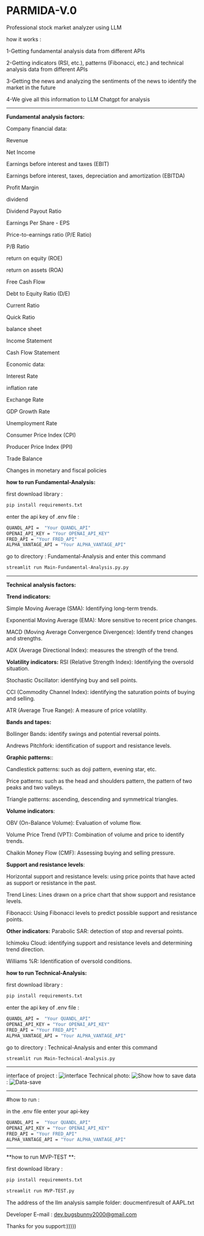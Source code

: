 # PARMIDA-V.0
Professional stock market analyzer using LLM

how it works :

1-Getting fundamental analysis data from different APIs

2-Getting indicators (RSI, etc.), patterns (Fibonacci, etc.) and technical analysis data from different APIs

3-Getting the news and analyzing the sentiments of the news to identify the market in the future

4-We give all this information to LLM Chatgpt for analysis

-----------
**Fundamental analysis factors:**

Company financial data:

Revenue

Net Income

Earnings before interest and taxes (EBIT)

Earnings before interest, taxes, depreciation and amortization (EBITDA)

Profit Margin

dividend

Dividend Payout Ratio

Earnings Per Share - EPS

Price-to-earnings ratio (P/E Ratio)

P/B Ratio

return on equity (ROE)

return on assets (ROA)

Free Cash Flow

Debt to Equity Ratio (D/E)

Current Ratio

Quick Ratio

balance sheet

Income Statement

Cash Flow Statement

Economic data:

Interest Rate

inflation rate

Exchange Rate

GDP Growth Rate

Unemployment Rate

Consumer Price Index (CPI)

Producer Price Index (PPI)

Trade Balance

Changes in monetary and fiscal policies

**how to run Fundamental-Analysis:**

first download library :

```bash
pip install requirements.txt
```

enter the api key of .env file :

```bash
QUANDL_API =  "Your QUANDL_API"
OPENAI_API_KEY = "Your OPENAI_API_KEY"
FRED_API = "Your FRED_API"
ALPHA_VANTAGE_API = "Your ALPHA_VANTAGE_API" 
```

go to directory : Fundamental-Analysis and enter this command
```bash
streamlit run Main-Fundamental-Analysis.py.py
```
----------------------------------------------------------------------

**Technical analysis factors:**


**Trend indicators:**

Simple Moving Average (SMA): Identifying long-term trends.

Exponential Moving Average (EMA): More sensitive to recent price changes.

MACD (Moving Average Convergence Divergence): Identify trend changes and strengths.

ADX (Average Directional Index): measures the strength of the trend.

**Volatility indicators:**
RSI (Relative Strength Index): Identifying the oversold situation.

Stochastic Oscillator: identifying buy and sell points.

CCI (Commodity Channel Index): identifying the saturation points of buying and selling.

ATR (Average True Range): A measure of price volatility.

**Bands and tapes:**

Bollinger Bands: identify swings and potential reversal points.

Andrews Pitchfork: identification of support and resistance levels.

**Graphic patterns:**:

Candlestick patterns: such as doji pattern, evening star, etc.

Price patterns: such as the head and shoulders pattern, the pattern of two peaks and two valleys.

Triangle patterns: ascending, descending and symmetrical triangles.

**Volume indicators**:

OBV (On-Balance Volume): Evaluation of volume flow.

Volume Price Trend (VPT): Combination of volume and price to identify trends.

Chaikin Money Flow (CMF): Assessing buying and selling pressure.

**Support and resistance levels**:

Horizontal support and resistance levels: using price points that have acted as support or resistance in the past.

Trend Lines: Lines drawn on a price chart that show support and resistance levels.

Fibonacci: Using Fibonacci levels to predict possible support and resistance points.

**Other indicators:**
Parabolic SAR: detection of stop and reversal points.

Ichimoku Cloud: identifying support and resistance levels and determining trend direction.

Williams %R: Identification of oversold conditions.

**how to run Technical-Analysis:**

first download library :

```bash
pip install requirements.txt
```

enter the api key of .env file :

```bash
QUANDL_API =  "Your QUANDL_API"
OPENAI_API_KEY = "Your OPENAI_API_KEY"
FRED_API = "Your FRED_API"
ALPHA_VANTAGE_API = "Your ALPHA_VANTAGE_API" 
```

go to directory : Technical-Analysis and enter this command
```bash
streamlit run Main-Technical-Analysis.py
```
-----------------------------------------------------------------------------------------------------------------------------------------------------
interface of project :
![interface](https://github.com/user-attachments/assets/72b9190d-9f4a-404d-82f1-5bbf1ba1742f)
Technical photo:
![Show](https://github.com/user-attachments/assets/15f1faf8-2feb-4ef9-a582-2cbf6acad56f)
how to save data :
![Data-save](https://github.com/user-attachments/assets/a6b523d7-65f1-4f40-bb77-49d4a3d29e20)

------------------------------------------------------------------
#how to run :

in the .env file enter  your api-key 

```bash
QUANDL_API =  "Your QUANDL_API"
OPENAI_API_KEY = "Your OPENAI_API_KEY"
FRED_API = "Your FRED_API"
ALPHA_VANTAGE_API = "Your ALPHA_VANTAGE_API" 
```
----------------------------------------------
**how to run MVP-TEST **:

first download library :

```bash
pip install requirements.txt
```
```bash
streamlit run MVP-TEST.py
```
The address of the llm analysis sample folder: doucment\result of AAPL.txt

Developer E-mail : dev.bugsbunny2000@gmail.com

Thanks for you support:)))))

